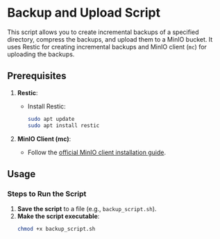 # Backup and Upload Script

This script allows you to create incremental backups of a specified directory, compress the backups, and upload them to a MinIO bucket. It uses Restic for creating incremental backups and MinIO client (`mc`) for uploading the backups.

## Prerequisites

1. **Restic**:
   - Install Restic:
     ```bash
     sudo apt update
     sudo apt install restic
     ```

2. **MinIO Client (mc)**:
   - Follow the [official MinIO client installation guide](https://docs.min.io/docs/minio-client-quickstart-guide.html).

## Usage

### Steps to Run the Script

1. **Save the script** to a file (e.g., `backup_script.sh`).
2. **Make the script executable**:
   ```bash
   chmod +x backup_script.sh
